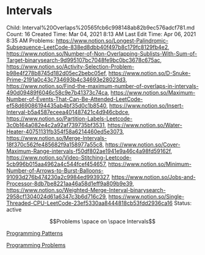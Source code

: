 # Intervals

Child: Interval%20Overlaps%20565fcb6c998148ab82b9ec576adcf781.md
Count: 16
Created Time: Mar 04, 2021 8:13 AM
Last Edit Time: Apr 06, 2021 8:35 AM
Problems: https://www.notion.so/Longest-Palindromic-Subsequence-LeetCode-838ed8dbb40f497b8c179fc8129fb4e2, https://www.notion.so/Number-of-Non-Overlapping-Sublists-With-Sum-of-Target-binarysearch-9d995107bc7048fe9bc0bc3678c675ac, https://www.notion.so/Activity-Selection-Problem-b98e4f278b8745d182d05ec2bebc05ef, https://www.notion.so/D-Snuke-Prime-2191a0c43c734693b4c34693e28023d3, https://www.notion.so/Find-the-maximum-number-of-overlaps-in-intervals-490d09489f6046c58c9e7b41373c74ca, https://www.notion.so/Maximum-Number-of-Events-That-Can-Be-Attended-LeetCode-ef58d69086194435ab4bf35d0c1b8540, https://www.notion.so/Insert-Interval-b5a4587eceea401487421c4d946cbdce, https://www.notion.so/Partition-Labels-Leetcode-3c0b164a082e4c2a92af739735bf3531, https://www.notion.so/Water-Heater-40751131fb354f58a6214460ed5e3073, https://www.notion.so/Merge-Intervals-18f370c562fe485682f9a158977a55c8, https://www.notion.so/Cover-Maximum-Range-intervals-f50df802ae1941e9a46c4a98fd59162f, https://www.notion.so/Video-Stitching-Leetcode-5cb996b015aa4962a4c544fcef454657, https://www.notion.so/Minimum-Number-of-Arrows-to-Burst-Balloons-91093d276b474230a2c9984ed9939327, https://www.notion.so/Jobs-and-Processor-8db7be8221aa46a58d1eff9a809b9e39, https://www.notion.so/Weighted-Merge-Interval-binarysearch-2958cf1304024d61a6347c3b6d716c29, https://www.notion.so/Single-Threaded-CPU-LeetCode-23ef5330aa8444818cb53fdd2936ca16
Status: active

$$Problems \space on \space Intervals$$

[Programming Patterns](Intervals%20ebd124f2083d4f999c01b25e664d9e01/Programming%20Patterns%2014d9537f15384885b90840988d164a0b.csv)

[Programming Problems](Intervals%20ebd124f2083d4f999c01b25e664d9e01/Programming%20Problems%200fd2252c81e7431fbce01539cbf62696.csv)